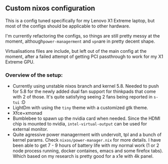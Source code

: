 ## Custom nixos configuration

This is a config tuned specifically for my Lenovo X1 Extreme laptop, but most of the configs should be applicable to other hardware.

I'm currently refactoring the configs, so things are still pretty messy at the moment, although`power-managerment` and `vpn`are in pretty decent shape.

Virtualisations files are include, but left out of the main config at the moment, after a failed attempt of getting PCI passthrough to work for my X1 Extreme GPU.

### Overview of the setup:

- Currently using unstable nixos branch and kernel 5.8. Needed to push for 5.8 for the newly added dual fan support for thinkpads that come with 2 of those. It's quite satisfying seeing 2 fans being reported in `s-tui` :D
- LightDm with using the `tiny` theme with a customized gtk theme.
- Xfce+xmonad
- Bumblebee to spawn up the nvidia card when needed. Since the HDMI chip is mounted to nvidia, `intel-virtual-output` can be used for external monitor.
- Quite agressive power managerment with undervolt, tpl and a bunch of kernel params. Check `nixos/power-manager.nix` for more details. I have been able to get 7 - 9 hours of battery life with my normal work (1 or 2 node process running, docker containes, emacs and some firefox tabs). Which based on my research is pretty good for a x1e with 4k panel.
